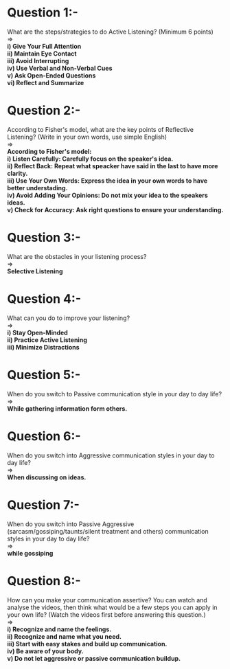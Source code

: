 # Question 1:- 
What are the steps/strategies to do Active Listening? (Minimum 6 points) <br>
=> <br>
**i) Give Your Full Attention** <br>
**ii) Maintain Eye Contact** <br>
**iii) Avoid Interrupting** <br>
**iv) Use Verbal and Non-Verbal Cues** <br>
**v) Ask Open-Ended Questions** <br>
**vi) Reflect and Summarize** <br>


# Question 2:- 
According to Fisher's model, what are the key points of Reflective Listening? (Write in your own words, use simple English) <br>
=> <br>
**According to Fisher's model:** <br>
**i) Listen Carefully: Carefully focus on the speaker's idea.** <br>
**ii) Reflect Back: Repeat what speacker have said in the last to have more clarity.** <br>
**iii) Use Your Own Words: Express the idea in your own words to have better understading.** <br>
**iv) Avoid Adding Your Opinions: Do not mix your idea to the speakers ideas.** <br>
**v) Check for Accuracy: Ask right questions to ensure your understanding.** <br>


# Question 3:- 
What are the obstacles in your listening process? <br>
=> <br>
**Selective Listening**


# Question 4:- 
What can you do to improve your listening? <br>
=> <br>
**i) Stay Open-Minded** <br>
**ii) Practice Active Listening** <br>
**iii) Minimize Distractions** <br>


# Question 5:- 
When do you switch to Passive communication style in your day to day life? <br>
=> <br>
**While gathering information form others.**


# Question 6:- 
When do you switch into Aggressive communication styles in your day to day life? <br>
=> <br>
**When discussing on ideas.**


# Question 7:- 
When do you switch into Passive Aggressive (sarcasm/gossiping/taunts/silent treatment and others) communication styles in your day to day life? <br>
=> <br>
**while gossiping**


# Question 8:- 
How can you make your communication assertive? You can watch and analyse the videos, then think what would be a few steps you can apply in your own life? (Watch the videos first before answering this question.) <br>
=> <br>
**i) Recognize and name the feelings.** <br>
**ii) Recognize and name what you need.** <br>
**iii) Start with easy stakes and build up communication.** <br>
**iv) Be aware of your body.** <br>
**v) Do not let aggressive or passive communication buildup.** <br>
